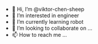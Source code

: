 - 👋 Hi, I’m @viktor-chen-sheep
- 👀 I’m interested in engineer
- 🌱 I’m currently learning robot
- 💞️ I’m looking to collaborate on ...
- 📫 How to reach me ...

<!---
viktor-chen-sheep/viktor-chen-sheep is a ✨ special ✨ repository because its `README.md` (this file) appears on your GitHub profile.
You can click the Preview link to take a look at your changes.
--->
